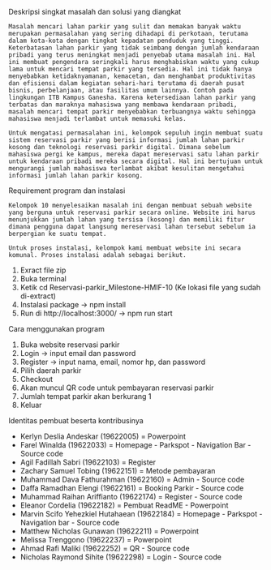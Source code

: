 Deskripsi singkat masalah dan solusi yang diangkat

	Masalah mencari lahan parkir yang sulit dan memakan banyak waktu merupakan permasalahan yang sering dihadapi di perkotaan, terutama dalam kota-kota dengan tingkat kepadatan penduduk yang tinggi. Keterbatasan lahan parkir yang tidak seimbang dengan jumlah kendaraan pribadi yang terus meningkat menjadi penyebab utama masalah ini. Hal ini membuat pengendara seringkali harus menghabiskan waktu yang cukup lama untuk mencari tempat parkir yang tersedia. Hal ini tidak hanya menyebabkan ketidaknyamanan, kemacetan, dan menghambat produktivitas dan efisiensi dalam kegiatan sehari-hari terutama di daerah pusat bisnis, perbelanjaan, atau fasilitas umum lainnya. Contoh pada lingkungan ITB Kampus Ganesha. Karena ketersediaan lahan parkir yang terbatas dan maraknya mahasiswa yang membawa kendaraan pribadi, masalah mencari tempat parkir menyebabkan terbuangnya waktu sehingga mahasiswa menjadi terlambat untuk memasuki kelas.

	Untuk mengatasi permasalahan ini, kelompok sepuluh ingin membuat suatu sistem reservasi parkir yang berisi informasi jumlah lahan parkir kosong dan teknologi reservasi parkir digital. Dimana sebelum mahasiswa pergi ke kampus, mereka dapat mereservasi satu lahan parkir untuk kendaraan pribadi mereka secara digital. Hal ini bertujuan untuk mengurangi jumlah mahasiswa terlambat akibat kesulitan mengetahui informasi jumlah lahan parkir kosong. 

Requirement program dan instalasi

	Kelompok 10 menyelesaikan masalah ini dengan membuat sebuah website yang berguna untuk reservasi parkir secara online. Website ini harus menunjukkan jumlah lahan yang tersisa (kosong) dan memiliki fitur dimana pengguna dapat langsung mereservasi lahan tersebut sebelum ia berpergian ke suatu tempat. 

	Untuk proses instalasi, kelompok kami membuat website ini secara komunal. Proses instalasi adalah sebagai berikut.

1. Exract file zip
2. Buka terminal
3. Ketik cd Reservasi-parkir_Milestone-HMIF-10 (Ke lokasi file yang sudah di-extract)
4. Instalasi package -> npm install
5. Run di http://localhost:3000/ -> npm run start


Cara menggunakan program

1. Buka website reservasi parkir
2. Login -> input email dan password
3. Register -> input nama, email, nomor hp, dan password
4. Pilih daerah parkir
5. Checkout
6. Akan muncul QR code untuk pembayaran reservasi parkir
7. Jumlah tempat parkir akan berkurang 1
8. Keluar

Identitas pembuat beserta kontribusinya

- Kerlyn Deslia Andeskar (19622005) = Powerpoint
- Farel Winalda (19622033) = Homepage - Parkspot - Navigation Bar - Source code
- Agil Fadillah Sabri (19622103) = Register
- Zachary Samuel Tobing (19622151) = Metode pembayaran
- Muhammad Dava Fathurahman (19622160) = Admin - Source code
- Daffa Ramadhan Elengi (19622161) = Booking Parkir - Source code
- Muhammad Raihan Ariffianto (19622174)  = Register - Source code
- Eleanor Cordelia (19622182) = Pembuat ReadME - Powerpoint
- Marvin Scifo Yehezkiel Hutahaean (19622184) = Homepage - Parkspot - Navigation bar - Source code
- Matthew Nicholas Gunawan (19622211) = Powerpoint
- Melissa Trenggono (19622237) = Powerpoint
- Ahmad Rafi Maliki (19622252) = QR - Source code
- Nicholas Raymond Sihite (19622298) = Login - Source code
